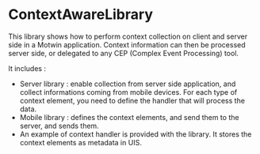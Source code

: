 ContextAwareLibrary
===================
This library shows how to perform context collection on client and server side in a Motwin application. Context information can then be processed server side, or delegated to any CEP (Complex Event Processing) tool.

It includes :

- Server library : enable collection from server side application, and collect informations coming from mobile devices. For each type of context element, you need to define the handler that will process the data.
- Mobile library : defines the context elements, and send them to the server, and sends them. 
- An example of context handler is provided with the library. It stores the context elements as metadata in UIS.
